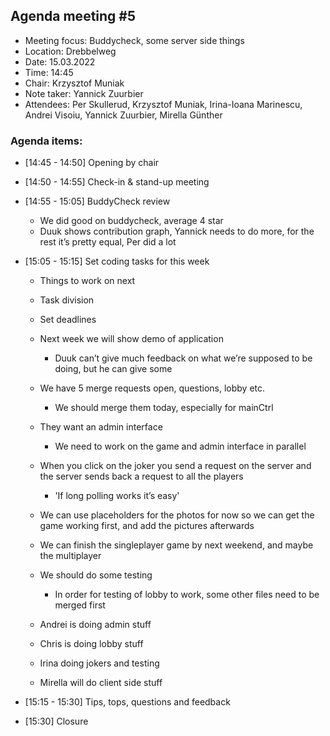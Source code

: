 ## Agenda meeting #5

- Meeting focus: Buddycheck, some server side things
- Location: Drebbelweg
- Date: 15.03.2022
- Time: 14:45
- Chair: Krzysztof Muniak
- Note taker: Yannick Zuurbier
- Attendees: Per Skullerud, Krzysztof Muniak, Irina-Ioana Marinescu, Andrei Visoiu, Yannick Zuurbier, Mirella Günther

### Agenda items:

- [14:45 - 14:50] Opening by chair
- [14:50 - 14:55] Check-in & stand-up meeting
- [14:55 - 15:05] BuddyCheck review
    - We did good on buddycheck, average 4 star
    - Duuk shows contribution graph, Yannick needs to do more, for the rest it’s pretty equal, Per did a lot
- [15:05 - 15:15] Set coding tasks for this week

    - Things to work on next
    - Task division
    - Set deadlines

    - Next week we will show demo of application
        - Duuk can’t give much feedback on what we’re supposed to be doing, but he can give some
    
    - We have 5 merge requests open, questions, lobby etc.
        - We should merge them today, especially for mainCtrl
    
    - They want an admin interface
        - We need to work on the game and admin interface in parallel
    - When you click on the joker you send a request on the server and the server sends back a request to all the players
        - 'If long polling works it’s easy'
    - We can use placeholders for the photos for now so we can get the game working first, and add the pictures afterwards
    - We can finish the singleplayer game by next weekend, and maybe the multiplayer

    - We should do some testing
        - In order for testing of lobby to work, some other files need to be merged first
    
    - Andrei is doing admin stuff
    - Chris is doing lobby stuff
    - Irina doing jokers and testing
    - Mirella will do client side stuff

- [15:15 - 15:30] Tips, tops, questions and feedback
- [15:30] Closure

